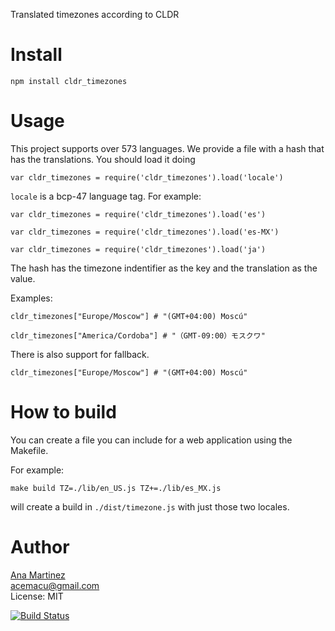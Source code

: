 Translated timezones according to CLDR

Install
=======

    npm install cldr_timezones

Usage
=====

This project supports over 573 languages.
We provide a file with a hash that has the translations.
You should load it doing

    var cldr_timezones = require('cldr_timezones').load('locale')

```locale``` is a bcp-47 language tag. For example:

    var cldr_timezones = require('cldr_timezones').load('es')

    var cldr_timezones = require('cldr_timezones').load('es-MX')

    var cldr_timezones = require('cldr_timezones').load('ja')

The hash has the timezone indentifier as the key and the translation as the value.

Examples:

    cldr_timezones["Europe/Moscow"] # "(GMT+04:00) Moscú"

    cldr_timezones["America/Cordoba"] # "（GMT-09:00）モスクワ"

There is also support for fallback.

    cldr_timezones["Europe/Moscow"] # "(GMT+04:00) Moscú"

How to build
============

You can create a file you can include for a web application using the Makefile.

For example:

    make build TZ=./lib/en_US.js TZ+=./lib/es_MX.js

will create a build in `./dist/timezone.js` with just those two locales.


Author
======
[Ana Martinez](https://github.com/anamartinez)<br/>
acemacu@gmail.com<br/>
License: MIT<br/>

[![Build Status](https://travis-ci.org/anamartinez/js-cldr-timezones.png)](https://travis-ci.org/anamartinez/npm-cldr-timezones)
